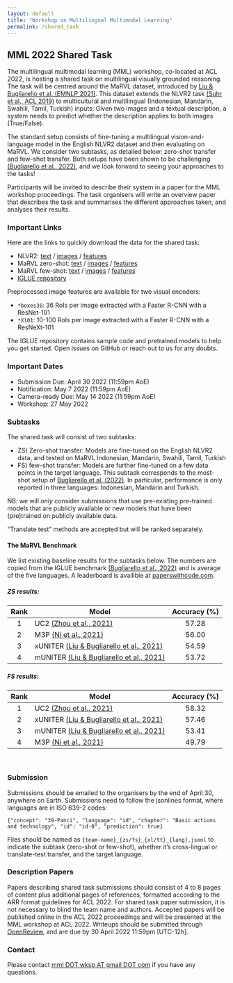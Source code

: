 ```yaml
---
layout: default
title: "Workshop on Multilingual Multimodal Learning"
permalink: /shared_task
---
```



## MML 2022 Shared Task

The multilingual multimodal learning (MML) workshop, co-located at ACL 2022, is hosting a shared task on multilingual visually grounded reasoning. The task will be centred around the MaRVL dataset, introduced by [Liu & Bugliarello et al. (EMNLP 2021)](https://marvl-challenge.github.io). This dataset extends the NLVR2 task [(Suhr et al., ACL 2019)](https://lil.nlp.cornell.edu/nlvr/) to multicultural and multilingual (Indonesian, Mandarin, Swahili, Tamil, Turkish) inputs: Given two images and a textual description, a system needs to predict whether the description applies to both images (True/False).

The standard setup consists of fine-tuning a multilingual vision-and-language model in the English NLVR2 dataset and then evaluating on MaRVL. We consider two subtasks, as detailed below: zero-shot transfer and few-shot transfer. Both setups have been shown to be challenging [(Bugliarello et al., 2022)](https://iglue-benchmark.github.io), and we look forward to seeing your approaches to the tasks!

Participants will be invited to describe their system in a paper for the MML workshop proceedings. The task organisers will write an overview paper that describes the task and summarises the different approaches taken, and analyses their results.



### Important Links
Here are the links to quickly download the data for the shared task:
* NLVR2: [text](https://github.com/e-bug/iglue/tree/main/datasets/nlvr2/annotations) / [images](https://github.com/lil-lab/nlvr/tree/master/nlvr2#direct-image-download) / [features](https://sid.erda.dk/sharelink/FjJUsFbRWO)
* MaRVL zero-shot: [text](https://github.com/e-bug/iglue/tree/main/datasets/marvl/zero_shot) / [images](https://dataverse.scholarsportal.info/dataset.xhtml?persistentId=doi:10.5683/SP3/42VZ4P) / [features](https://sid.erda.dk/sharelink/fMNmRmJgQA)
* MaRVL few-shot: [text](https://github.com/e-bug/iglue/tree/main/datasets/marvl/few_shot/annotations) / [images](https://dataverse.scholarsportal.info/dataset.xhtml?persistentId=doi:10.5683/SP3/42VZ4P) / [features](https://sid.erda.dk/sharelink/fMNmRmJgQA)
* [IGLUE repository](https://github.com/e-bug/iglue)

Preprocessed image features are available for two visual encoders:
- `*boxes36`: 36 RoIs per image extracted with a Faster R-CNN with a ResNet-101
- `*X101`: 10-100 RoIs per image extracted with a Faster R-CNN with a ResNeXt-101

The IGLUE repository contains sample code and pretrained models to help you get started. Open issues on GitHub or reach out to us for any doubts.

### Important Dates
- Submission Due: April 30 2022 (11:59pm AoE)
- Notification: May 7 2022 (11:59pm AoE)
- Camera-ready Due: May 14 2022 (11:59pm AoE)
- Workshop: 27 May 2022

### Subtasks
The shared task will consist of two subtasks:
- ZS) Zero-shot transfer: Models are fine-tuned on the English NLVR2 data, and tested on MaRVL Indonesian, Mandarin, Swahili, Tamil, Turkish
- FS) few-shot transfer: Models are further fine-tuned on a few data points in the target language. This subtask corresponds to the most-shot setup of [Bugliarello et al. (2022)](https://iglue-benchmark.github.io/). In particular, performance is only reported in three languages: Indonesian, Mandarin and Turkish.

NB: we will *only* consider submissions that use pre-existing pre-trained models that are publicly available or new models that have been (pre)trained on publicly available data.

“Translate test” methods are accepted but will be ranked separately. 

#### The MaRVL Benchmark

We list existing baseline results for the subtasks below. The numbers are copied from the IGLUE benchmark [(Bugliarello et al., 2022)](https://iglue-benchmark.github.io) and is average of the five languages. A leaderboard is availible at [paperswithcode.com](https://paperswithcode.com/dataset/marvl).


##### **_ZS results:_**

| Rank | Model   | Accuracy (%) |
|:------:|---------|:------------:|
|   1  | UC2 [(Zhou et al., 2021)](https://arxiv.org/abs/2104.00332)     |     57.28    |
|   2  | M3P [(Ni et al., 2021)](https://arxiv.org/pdf/2006.02635.pdf)    |     56.00    |
|   3  | xUNITER [(Liu & Bugliarello et al., 2021)](https://aclanthology.org/2021.emnlp-main.818.pdf) |     54.59    |
|   4  | mUNITER [(Liu & Bugliarello et al., 2021)](https://aclanthology.org/2021.emnlp-main.818.pdf) |     53.72    |

##### **_FS results:_**

| Rank | Model   | Accuracy (%) |
|:------:|---------|:--------------:|
|   1  | UC2 [(Zhou et al., 2021)](https://arxiv.org/abs/2104.00332)     |      58.32    |
|   2  | xUNITER [(Liu & Bugliarello et al., 2021)](https://aclanthology.org/2021.emnlp-main.818.pdf) |      57.46    |
|   3  | mUNITER [(Liu & Bugliarello et al., 2021)](https://aclanthology.org/2021.emnlp-main.818.pdf) |      53.41    |
|   4  | M3P [(Ni et al., 2021)](https://arxiv.org/pdf/2006.02635.pdf)     |      49.79    |

<br>

### Submission
Submissions should be emailed to the organisers by the end of April 30, anywhere on Earth.
Submissions need to follow the jsonlines format, where languages are in ISO 639-2 codes:
```
{"concept": "39-Panci", "language": "id", "chapter": "Basic actions and technology", "id": "id-0", "prediction": true}
```
Files should be named as `{team-name}_{zs/fs}_{xl/tt}_{lang}.jsonl` to indicate the subtask (zero-shot or few-shot), whether it’s cross-lingual or translate-test transfer, and the target language.

### Description Papers
Papers describing shared task submissions should consist of 4 to 8 pages of content plus additional pages of references, formatted according to the ARR format guidelines for ACL 2022. For shared task paper submission, it is not necessary to blind the team name and authors. Accepted papers will be published online in the ACL 2022 proceedings and will be presented at the MML workshop at ACL 2022. Writeups should be submitted through [OpenReview](https://openreview.net/group/edit?id=aclweb.org/ACL/2022/Workshop/MML), and are due by 30 April 2022 11:59pm [UTC-12h].


### Contact
Please contact [mml DOT wksp AT gmail DOT com](mailto:mml.wksp@gmail.com) if you have any questions.



